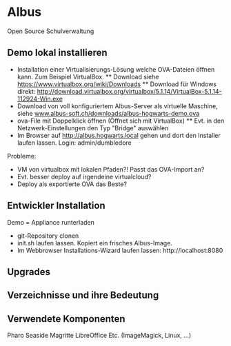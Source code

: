 # Albus

Open Source Schulverwaltung

## Demo lokal installieren

* Installation einer Virtualisierungs-Lösung welche OVA-Dateien öffnen kann. Zum Beispiel VirtualBox.
** Download siehe https://www.virtualbox.org/wiki/Downloads
** Download für Windows direkt: http://download.virtualbox.org/virtualbox/5.1.14/VirtualBox-5.1.14-112924-Win.exe
* Download von voll konfiguriertem Albus-Server als virtuelle Maschine, siehe www.albus-soft.ch/downloads/albus-hogwarts-demo.ova
* ova-File mit Doppelklick öffnen (Öffnet sich mit VirtualBox)
** Evt. in den Netzwerk-Einstellungen den Typ "Bridge" auswählen
* Im Browser auf http://albus.hogwarts.local gehen und dort den Installer laufen lassen. Login: admin/dumbledore

Probleme:
* VM von virtualbox mit lokalen Pfaden?! Passt das OVA-Import an?
* Evt. besser deploy auf irgendeine virtualcloud?
* Deploy als exportierte OVA das Beste?

## Entwickler Installation

Demo = Appliance runterladen

* git-Repository clonen
* init.sh laufen lassen. Kopiert ein frisches Albus-Image.
* Im Webbrowser Installations-Wizard laufen lassen:
http://localhost:8080

## Upgrades

## Verzeichnisse und ihre Bedeutung

## Verwendete Komponenten
Pharo
Seaside
Magritte
LibreOffice
Etc. (ImageMagick, Linux, ...)